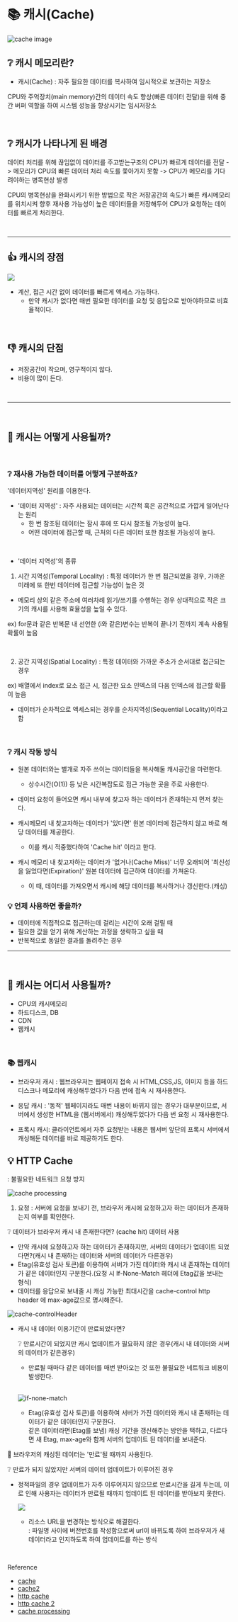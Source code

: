 # 📚 캐시(Cache)

![cache image](https://dbscthumb-phinf.pstatic.net/4751_000_3/20170718130012494_BLPQUWIQ7.jpg/992_170560_15432.jpg?type=w492_fst&wm=N)

## ❔ 캐시 메모리란?

- 캐시(Cache) : 자주 필요한 데이터를 복사하여 임시적으로 보관하는 저장소

CPU와 주억장치(main memory)간의 데이터 속도 향상(빠른 데이터 전달)을 위해 중간 버퍼 역할을 하여 시스템 성능을 향상시키는 임시저장소

<br/>

## ❔ 캐시가 나타나게 된 배경

데이터 처리를 위해 끊임없이 데이터를 주고받는구조의 CPU가 빠르게 데이터를 전달 -> 메모리가 CPU의 빠른 데이터 처리 속도를 쫓아가지 못함 -> CPU가 메모리를 기다려야하는 병목현상 발생

CPU의 병목현상을 완화시키기 위한 방법으로 작은 저장공간의 속도가 빠른 캐시메모리를 위치시켜 향후 재사용 가능성이 높은 데이터들을 저장해두어 CPU가 요청하는 데이터를 빠르게 처리한다.

<br/>

---

## 👍 캐시의 장점

![](https://velog.velcdn.com/images/rachelyu1025/post/1e0e7748-e519-489f-aa30-8448ef0fa9c6/image.png)

- 계산, 접근 시간 없이 데이터를 빠르게 액세스 가능하다.
  - 만약 캐시가 없다면 매번 필요한 데이터를 요청 및 응답으로 받아야하므로 비효율적이다.

<br/>

## 👎 캐시의 단점

- 저장공간이 작으며, 영구적이지 않다.
- 비용이 많이 든다.

<br/>

---

<br/>

## 🤔 캐시는 어떻게 사용될까?

<br/>

### ❔ 재사용 가능한 데이터를 어떻게 구분하죠?

'데이터지역성' 원리를 이용한다.

- '데이터 지역성' : 자주 사용되는 데이터는 시간적 혹은 공간적으로 가깝게 일어난다는 원리
  - 한 번 참조된 데이터는 잠시 후에 또 다시 참조될 가능성이 높다.
  - 어떤 데이터에 접근할 때, 근처의 다른 데이터 또한 참조될 가능성이 높다.

<br/>

- '데이터 지역성'의 종류

1. 시간 지역성(Temporal Locality)
   : 특정 데이터가 한 번 접근되었을 경우, 가까운 미래에 또 한번 데이터에 접근할 가능성이 높은 것

- 메모리 상의 같은 주소에 여러차례 읽기/쓰기를 수행하는 경우 상대적으로 작은 크기의 캐시를 사용해 효율성을 높일 수 있다.

ex) for문과 같은 반복문 내 선언한 (i와 같은)변수는 반복이 끝나기 전까지 계속 사용될 확률이 높음

<br/>

2. 공간 지역성(Spatial Locality)
   : 특정 데이터와 가까운 주소가 순서대로 접근되는 경우

ex) 배열에서 index로 요소 접근 시, 접근한 요소 인덱스의 다음 인덱스에 접근할 확률이 높음

- 데이터가 순차적으로 액세스되는 경우를 순차지역성(Sequential Locality)이라고 함

<br/>

### ❔ 캐시 작동 방식

- 원본 데이터와는 별개로 자주 쓰이는 데이터들을 복사해둘 캐시공간을 마련한다.
  - 상수시간(O(1)) 등 낮은 시간복잡도로 접근 가능한 곳을 주로 사용한다.
- 데이터 요청이 들어오면 캐시 내부에 찾고자 하는 데이터가 존재하는지 먼저 찾는다.
- 캐시메모리 내 찾고자하는 데이터가 '있다면' 원본 데이터에 접근하지 않고 바로 해당 데이터를 제공한다.
  - 이를 캐시 적중했다하여 'Cache hit' 이라고 한다.
- 캐시 메모리 내 찾고자하는 데이터가 '없거나(Cache Miss)' 너무 오래되어 '최신성을 잃었다면(Expiration)' 원본 데이터에 접근하여 데이터를 가져온다.

  - 이 때, 데이터를 가져오면서 캐시에 해당 데이터를 복사하거나 갱신한다.(캐싱)

### 💡 언제 사용하면 좋을까?

- 데이터에 직접적으로 접근하는데 걸리는 시간이 오래 걸릴 때
- 필요한 값을 얻기 위해 계산하는 과정을 생략하고 싶을 때
- 반복적으로 동일한 결과를 돌려주는 경우

---

<br/>

## 🤔 캐시는 어디서 사용될까?

- CPU의 캐시메모리
- 하드디스크, DB
- CDN
- 웹캐시

<br/>

### 📚 웹캐시

- 브라우저 캐시 : 웹브라우저는 웹페이지 접속 시 HTML,CSS,JS, 이미지 등을 하드디스크나 메모리에 캐싱해두었다가 다음 번에 접속 시 재사용한다.

- 응답 캐시 : '동적' 웹페이지라도 매번 내용이 바뀌지 않는 경우가 대부분이므로, 서버에서 생성한 HTML을 (웹서버에서) 캐싱해두었다가 다음 번 요청 시 재사용한다.

- 프록시 캐시: 클라이언트에서 자주 요청받는 내용은 웹서버 앞단의 프록시 서버에서 캐싱해둔 데이터를 바로 제공하기도 한다.

## 💡 HTTP Cache

: 불필요한 네트워크 요청 방지

![cache processing](https://thisblogfor.me/static/26964d32468e2e565e43d36b722855b8/ad34c/cache-processing-flow-chart.png)

1. 요청 : 서버에 요청을 보내기 전, 브라우저 캐시에 요청하고자 하는 데이터가 존재하는지 여부를 확인한다.

❔ 데이터가 브라우저 캐시 내 존재한다면? (cache hit) 데이터 사용

- 만약 캐시에 요청하고자 하는 데이터가 존재하지만, 서버의 데이터가 업데이트 되었다면?(캐시 내 존재하는 데이터와 서버의 데이터가 다른경우) <br/> 
- Etag(유효성 검사 토큰)를 이용하여 서버가 가진 데이터와 캐시 내 존재하는 데이터가 같은 데이터인지 구분한다.(요청 시 If-None-Match 헤더에 Etag값을 보내는 형식)
- 데이터를 응답으로 보내줄 시 캐싱 가능한 최대시간을 cache-control http header 에 max-age값으로 명시해준다.

![cache-controlHeader](https://devcenter2.assets.heroku.com/article-images/782-imported-1443570289-782-imported-1443554757-51-original.jpg)

- 캐시 내 데이터 이용기간이 만료되었다면?

  ❔ 만료시간이 되었지만 캐시 업데이트가 필요하지 않은 경우(캐시 내 데이터와 서버의 데이터가 같은경우) <br/>

  - 만료될 때마다 같은 데이터를 매번 받아오는 것 또한 불필요한 네트워크 비용이 발생한다.

  <br/>

  ![if-none-match](https://velog.velcdn.com/images%2Fcode_newb%2Fpost%2Fe06860b8-2ed8-4b2a-9629-07c01c7dd2a5%2Fimage.png)

  - Etag(유효성 검사 토큰)를 이용하여 서버가 가진 데이터와 캐시 내 존재하는 데이터가 같은 데이터인지 구분한다. <br/>
    같은 데이터라면(Etag를 보냄) 캐싱 기간을 갱신해주는 방안을 택하고, 다르다면 새 Etag, max-age와 함께 서버의 업데이트 된 데이터를 보내준다.

🤔 브라우저의 캐싱된 데이터는 '만료'될 때까지 사용된다.

❔ 만료가 되지 않았지만 서버의 데이터 업데이트가 이루어진 경우

- 정적파일의 경우 업데이트가 자주 이루어지지 않으므로 만료시간을 길게 두는데, 이로 인해 사용자는 데이터가 만료될 때까지 업데이트 된 데이터를 받아보지 못한다.

  ![](https://velog.velcdn.com/images/rachelyu1025/post/3a4f1dba-8085-457c-98c6-a6cd58650cdf/image.png)

  - 리소스 URL을 변경하는 방식으로 해결한다.<br/>
    : 파일명 사이에 버전번호를 작성함으로써 url이 바뀌도록 하여 브라우저가 새 데이터라고 인지하도록 하여 업데이트를 하는 방식

<br/>

Reference

- [cache](https://terms.naver.com/entry.naver?docId=3609933&cid=58598&categoryId=59316)
- [cache2](https://youtu.be/JBFT4KyEvoY)
- [http cache](https://youtu.be/NxFJ-mJdVNQ)
- [http cache 2](https://youtu.be/NxFJ-mJdVNQ)
- [cache processing](https://thisblogfor.me/web/http/cache/)
